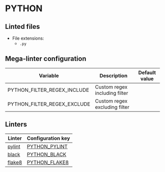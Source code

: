 <!-- markdownlint-disable MD033 MD041 -->
<!-- Generated by .automation/build.py, please do not update manually -->
# PYTHON

## Linted files

- File extensions:
  - `.py`

## Mega-linter configuration

| Variable | Description | Default value |
| ----------------- | -------------- | -------------- |
| PYTHON_FILTER_REGEX_INCLUDE | Custom regex including filter |  |
| PYTHON_FILTER_REGEX_EXCLUDE | Custom regex excluding filter |  |

## Linters

| Linter | Configuration key |
| ------ | ----------------- |
| [pylint](https://github.com/nvuillam/mega-linter/tree/master/docs/descriptors/python_pylint.md#readme) | [PYTHON_PYLINT](https://github.com/nvuillam/mega-linter/tree/master/docs/descriptors/python_pylint.md#readme) |
| [black](https://github.com/nvuillam/mega-linter/tree/master/docs/descriptors/python_black.md#readme) | [PYTHON_BLACK](https://github.com/nvuillam/mega-linter/tree/master/docs/descriptors/python_black.md#readme) |
| [flake8](https://github.com/nvuillam/mega-linter/tree/master/docs/descriptors/python_flake8.md#readme) | [PYTHON_FLAKE8](https://github.com/nvuillam/mega-linter/tree/master/docs/descriptors/python_flake8.md#readme) |
